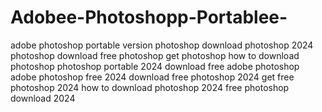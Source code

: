 # Adobee-Photoshopp-Portablee-
 adobe photoshop portable version photoshop download photoshop 2024 photoshop download free photoshop get photoshop how to download photoshop photoshop portable 2024 download free adobe photoshop adobe photoshop free 2024 download free photoshop 2024 get free photoshop 2024 how to download photoshop 2024 free photoshop download 2024
